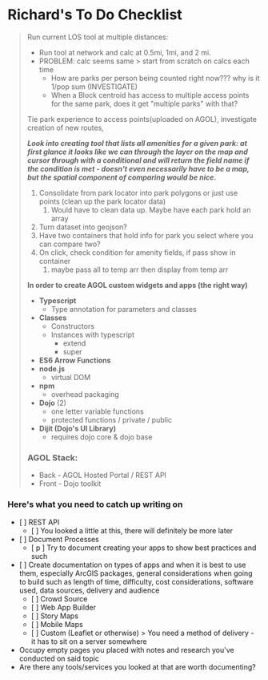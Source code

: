 # Richard's To Do Checklist

> Run current LOS tool at multiple distances:
>
> * Run tool at network and calc at 0.5mi, 1mi, and 2 mi.
> * PROBLEM: calc seems same &gt; start from scratch on calcs each time
>   * How are parks per person being counted right now??? why is it 1/pop sum \(INVESTIGATE\)
>   * When a Block centroid has access to multiple access points for the same park, does it get "multiple parks" with that?
>
>
>
> Tie park experience to access points\(uploaded on AGOL\), investigate creation of new routes, 
>
> _**Look into creating tool that lists all amenities for a given park: at first glance it looks like we can through the layer on the map and cursor through with a conditional and will return the field name if the condition is met - doesn't even necessarily have to be a map, but the spatial component of comparing would be nice.**_
>
> 1. Consolidate from park locator into park polygons or just use points \(clean up the park locator data\)
>    1. Would have to clean data up. Maybe have each park hold an array
> 2. Turn dataset into geojson?
> 3. Have two containers that hold info for park you select where you can compare two?
> 4. On click, check condition for amenity fields, if pass show in container
>    1. maybe pass all to temp arr then display from temp arr
>
>
>
>
>
> **In order to create AGOL custom widgets and apps \(the right way\)**
>
> * **Typescript**
>   * Type annotation for parameters and classes
> * **Classes**
>   * Constructors
>   * Instances with typescript
>     * extend
>     * super
> * **ES6 Arrow Functions**
> * **node.js**
>   * virtual DOM
> * **npm**
>   * overhead packaging
> * **Dojo** \(2\)
>   * one letter variable functions
>   * protected functions / private / public
> * **Dijit \(Dojo's UI Library\)**
>   * requires dojo core & dojo base
>
> ### AGOL Stack:
>
> * Back - AGOL Hosted Portal / REST API
> * Front - Dojo toolkit

### Here's what you need to catch up writing on

* \[ \] REST API
  * \[ \] You looked a little at this, there will definitely be more later
* \[ \] Document Processes
  * \[ p \] Try to document creating your apps to show best practices and such
* \[ \] Create documentation on types of apps and when it is best to use them, especially ArcGIS packages, general considerations when going to build such as length of time, difficulty, cost considerations, software used, data sources, delivery and audience
  * \[ \] Crowd Source
  * \[ \] Web App Builder
  * \[ \] Story Maps
  * \[ \] Mobile Maps
  * \[ \] Custom \(Leaflet or otherwise\) &gt; You need a method of delivery - it has to sit on a server somewhere
* Occupy empty pages you placed with notes and research you've conducted on said topic
* Are there any tools/services you looked at that are worth documenting?



